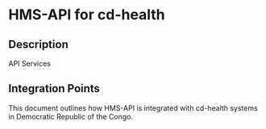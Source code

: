 # HMS-API for cd-health

## Description

API Services

## Integration Points

This document outlines how HMS-API is integrated with cd-health systems in Democratic Republic of the Congo.
